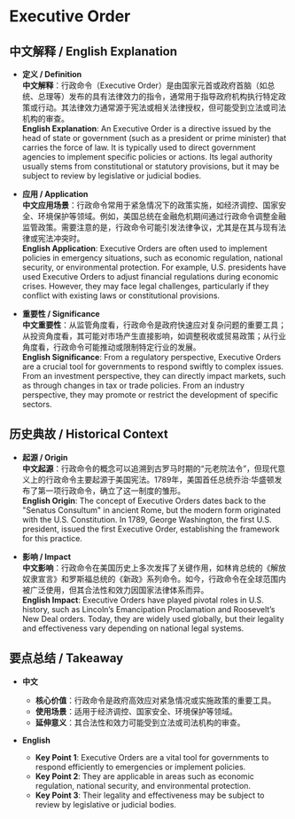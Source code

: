 # Executive Order

## 中文解释 / English Explanation

* **定义 / Definition**  
  **中文解释**：行政命令（Executive Order）是由国家元首或政府首脑（如总统、总理等）发布的具有法律效力的指令，通常用于指导政府机构执行特定政策或行动。其法律效力通常源于宪法或相关法律授权，但可能受到立法或司法机构的审查。  
  **English Explanation**: An Executive Order is a directive issued by the head of state or government (such as a president or prime minister) that carries the force of law. It is typically used to direct government agencies to implement specific policies or actions. Its legal authority usually stems from constitutional or statutory provisions, but it may be subject to review by legislative or judicial bodies.

* **应用 / Application**  
  **中文应用场景**：行政命令常用于紧急情况下的政策实施，如经济调控、国家安全、环境保护等领域。例如，美国总统在金融危机期间通过行政命令调整金融监管政策。需要注意的是，行政命令可能引发法律争议，尤其是在其与现有法律或宪法冲突时。  
  **English Application**: Executive Orders are often used to implement policies in emergency situations, such as economic regulation, national security, or environmental protection. For example, U.S. presidents have used Executive Orders to adjust financial regulations during economic crises. However, they may face legal challenges, particularly if they conflict with existing laws or constitutional provisions.

* **重要性 / Significance**  
  **中文重要性**：从监管角度看，行政命令是政府快速应对复杂问题的重要工具；从投资角度看，其可能对市场产生直接影响，如调整税收或贸易政策；从行业角度看，行政命令可能推动或限制特定行业的发展。  
  **English Significance**: From a regulatory perspective, Executive Orders are a crucial tool for governments to respond swiftly to complex issues. From an investment perspective, they can directly impact markets, such as through changes in tax or trade policies. From an industry perspective, they may promote or restrict the development of specific sectors.

## 历史典故 / Historical Context

* **起源 / Origin**  
  **中文起源**：行政命令的概念可以追溯到古罗马时期的“元老院法令”，但现代意义上的行政命令主要起源于美国宪法。1789年，美国首任总统乔治·华盛顿发布了第一项行政命令，确立了这一制度的雏形。  
  **English Origin**: The concept of Executive Orders dates back to the "Senatus Consultum" in ancient Rome, but the modern form originated with the U.S. Constitution. In 1789, George Washington, the first U.S. president, issued the first Executive Order, establishing the framework for this practice.

* **影响 / Impact**  
  **中文影响**：行政命令在美国历史上多次发挥了关键作用，如林肯总统的《解放奴隶宣言》和罗斯福总统的《新政》系列命令。如今，行政命令在全球范围内被广泛使用，但其合法性和效力因国家法律体系而异。  
  **English Impact**: Executive Orders have played pivotal roles in U.S. history, such as Lincoln’s Emancipation Proclamation and Roosevelt’s New Deal orders. Today, they are widely used globally, but their legality and effectiveness vary depending on national legal systems.

## 要点总结 / Takeaway

* **中文**  
  - **核心价值**：行政命令是政府高效应对紧急情况或实施政策的重要工具。  
  - **使用场景**：适用于经济调控、国家安全、环境保护等领域。  
  - **延伸意义**：其合法性和效力可能受到立法或司法机构的审查。  

* **English**  
  - **Key Point 1**: Executive Orders are a vital tool for governments to respond efficiently to emergencies or implement policies.  
  - **Key Point 2**: They are applicable in areas such as economic regulation, national security, and environmental protection.  
  - **Key Point 3**: Their legality and effectiveness may be subject to review by legislative or judicial bodies.